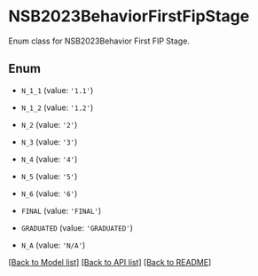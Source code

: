 # NSB2023BehaviorFirstFipStage

Enum class for NSB2023Behavior First FIP Stage.

## Enum

* `N_1_1` (value: `'1.1'`)

* `N_1_2` (value: `'1.2'`)

* `N_2` (value: `'2'`)

* `N_3` (value: `'3'`)

* `N_4` (value: `'4'`)

* `N_5` (value: `'5'`)

* `N_6` (value: `'6'`)

* `FINAL` (value: `'FINAL'`)

* `GRADUATED` (value: `'GRADUATED'`)

* `N_A` (value: `'N/A'`)

[[Back to Model list]](../README.md#documentation-for-models) [[Back to API list]](../README.md#documentation-for-api-endpoints) [[Back to README]](../README.md)


